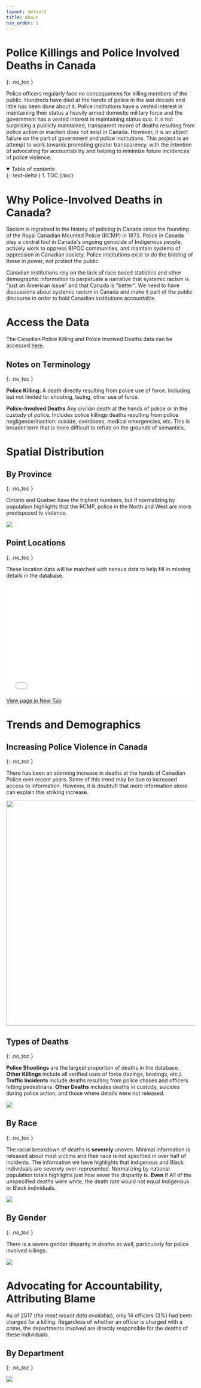 ```yaml
---
layout: default
title: About
nav_order: 1
---
```



# Police Killings and Police Involved Deaths in Canada
{: .no_toc }

Police officers regularly face no consequences for killing members of the public.   Hundreds have died at the hands of police in the last decade and little has been done about it.  Police institutions have a vested interest in maintaining their status a heavily armed domestic military force and the government has a vested interest in maintaining status quo.  It is not surprising a publicly maintained, transparent record of deaths resulting from police action or inaction does not exist in Canada.  However, it is an abject failure on the part of government and police institutions.  This project is an attempt to work towards promoting greater transparency, with the intention of advocating for accountability and helping to minimize future incidences of police violence.  

<details open markdown="block">
  <summary>
    Table of contents
  </summary>
  {: .text-delta }
1. TOC
{:toc}
</details>

# Why Police-Involved Deaths in Canada?

Racism is ingrained in the history of policing in Canada since the founding of the Royal Canadian Mounted Police (RCMP) in 1873.  Police in Canada play a central tool in Canada's ongoing genocide of Indigenous people, actively work to oppress BIPOC communities, and maintain systems of oppression in Canadian society.  Police institutions exist to do the bidding of those in power, not protect the public.

Canadian institutions rely on the lack of race based statistics and other demographic information to perpetuate a narrative that systemic racism is "just an American issue" and that Canada is "better".  We need to have discussions about systemic racism in Canada and make it part of the public discourse in order to hold Canadian institutions accountable.

# Access the Data

The Canadian Police Killing and Police Involved Deaths data can be accessed [here](https://github.com/Police-Involved-Deaths-CA/Data/tree/main/MostRecentUpdate).

## Notes on Terminology
{: .no_toc }

**Police Killing:** A death directly resulting from police use of force.  Including but not limited to: shooting, tazing, other use of force.

**Police-Involved Deaths**  Any civilian death at the hands of police or in the custody of police.  Includes police killings deaths resulting from police negligence/inaction: suicide, overdoses, medical emergencies, etc.  This is broader term that is more difficult to refute on the grounds of semantics.  


# Spatial Distribution

## By Province
{: .no_toc }

Ontario and Quebec have the highest numbers, but if normalizing by population highlights that the RCMP, police in the North and West are more predisposed to violence.

<img src='docs/images/PID_by_Prov.png'>

## Point Locations
{: .no_toc }

These location data will be matched with census data to help fill in missing details in the database.

<div style="overflow: hidden;
  padding-top: 60%;
  position: relative">
  <iframe src="Police_Involved_Deaths.html" title="Processes" scrolling="yes" frameborder="0"
    style="border: 0;
   height: 100%;
   left: 0;
   position: absolute;
   top: 0;
   width: 100%;">
   <p>Your browser does not support iframes.</p>
 </iframe>
</div>
<a href="Police_Involved_Deaths.html" target="_blank">View page in New Tab</a>


# Trends and Demographics

## Increasing Police Violence in Canada
{: .no_toc }

There has been an alarming increase in deaths at the hands of Canadian Police over recent years.  Some of this trend may be due to increased access to information.  However, it is doubtufl that more information alone can explain this striking increase.

<img src='docs/images/Annual.png' width='600'>

## Types of Deaths
{: .no_toc }

**Police Shootings** are the largest proportion of deaths in the database.  **Other Killings** include all verified uses of force (tazings, beatings, etc.).  **Traffic Incidents** include deaths resulting from police chases and officers hitting pedestrians.  **Other Deaths** includes deaths in custody, suicides during police action, and those where details were not released. 

<img src='docs/images/Distribtution.png'>


## By Race
{: .no_toc }

The racial breakdown of deaths is **severely** uneven.  Minimal information is released about most victims and their race is not specified in over half of incidents.  The information we have highlights that Indigenous and Black individuals are severely over-represented.  Normalizing by national population totals highlights just how sever the disparity is.  **Even** if *All* of the unspecified deaths were white, the death rate would not equal Indigenous or Black individuals.

<img src='docs/images/Race_Normalized.png'>

## By Gender
{: .no_toc }

There is a severe gender disparity in deaths as well, particularly for police involved killings.

<img src='docs/images/Gender.png'>


# Advocating for Accountability, Attributing Blame

As of 2017 (*the most recent data available*), only 14 officers (3%) had been charged for a killing.  Regardless of whether an officer is charged with a crime, the departments involved are directly responsible for the deaths of these individuals.


## By Department
{: .no_toc }

<img src='docs/images/Departments.png'>


<!-- 
<div style="overflow: hidden;
  padding-top: 56.25%;
  position: relative">
  <iframe src="PID.html" title="Processes" scrolling="no" frameborder="0"
    style="border: 0;
   height: 100%;
   left: 0;
   position: absolute;
   top: 0;
   width: 100%;">
   <p>Your browser does not support iframes.</p>
 </iframe>
</div>
<a href="PID.html" target="_blank">View Image in New Tab</a>
 -->
